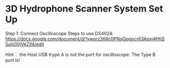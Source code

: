 # 3D Hydrophone Scanner System Set Up

Step 1: Connect Oscilloscope
Steps to use DS4024:
https://docs.google.com/document/d/1yworz368c0PNqQqgocr63Apxj4HtjS5uhi00jVeZif4/edit

Hint： the Host USB trype A is not the port for oscilloscope. The Type B port is! 

